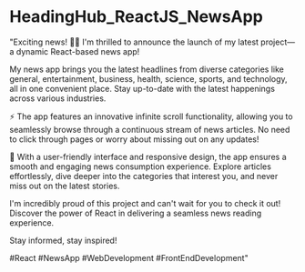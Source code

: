 # HeadingHub_ReactJS_NewsApp
"Exciting news! 📰🚀 I'm thrilled to announce the launch of my latest project—a dynamic React-based news app!

My news app brings you the latest headlines from diverse categories like general, entertainment, business, health, science, sports, and technology, all in one convenient place. Stay up-to-date with the latest happenings across various industries.

⚡️ The app features an innovative infinite scroll functionality, allowing you to seamlessly browse through a continuous stream of news articles. No need to click through pages or worry about missing out on any updates!

🌟 With a user-friendly interface and responsive design, the app ensures a smooth and engaging news consumption experience. Explore articles effortlessly, dive deeper into the categories that interest you, and never miss out on the latest stories.

I'm incredibly proud of this project and can't wait for you to check it out! Discover the power of React in delivering a seamless news reading experience.

Stay informed, stay inspired!

#React #NewsApp #WebDevelopment #FrontEndDevelopment"

